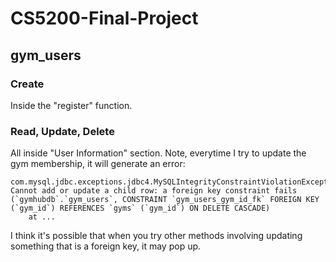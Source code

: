 # CS5200-Final-Project

## gym_users
### Create
Inside the "register" function.

### Read, Update, Delete
All inside "User Information" section.
Note, everytime I try to update the gym membership, it will generate an error:
```text
com.mysql.jdbc.exceptions.jdbc4.MySQLIntegrityConstraintViolationException: Cannot add or update a child row: a foreign key constraint fails (`gymhubdb`.`gym_users`, CONSTRAINT `gym_users_gym_id_fk` FOREIGN KEY (`gym_id`) REFERENCES `gyms` (`gym_id`) ON DELETE CASCADE)
	at ...
```
I think it's possible that when you try other methods involving updating something that is a foreign key, it may pop up. 
